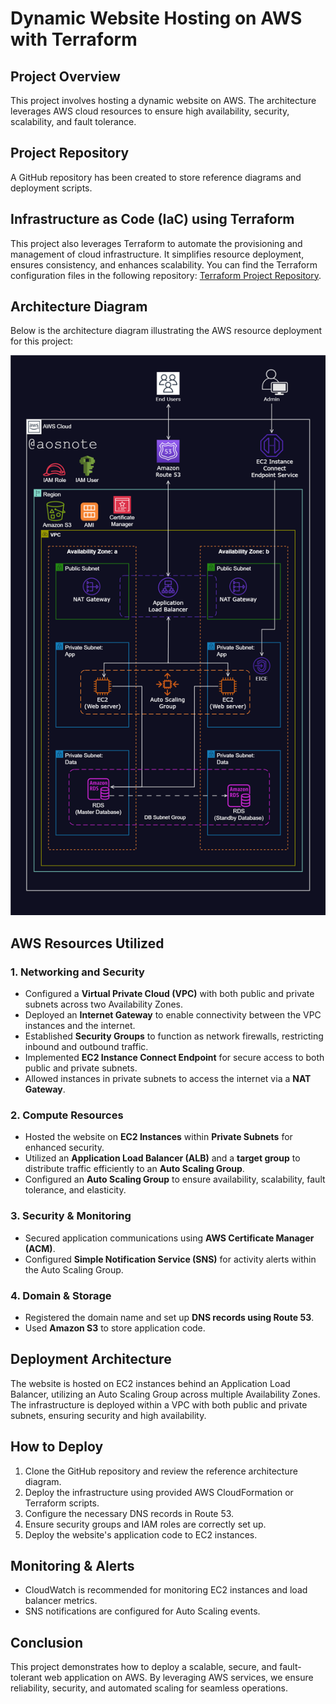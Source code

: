 # Dynamic Website Hosting on AWS with Terraform

## Project Overview
This project involves hosting a dynamic website on AWS. The architecture leverages AWS cloud resources to ensure high availability, security, scalability, and fault tolerance.


## Project Repository
A GitHub repository has been created to store reference diagrams and deployment scripts. 

## Infrastructure as Code (IaC) using Terraform
This project also leverages Terraform to automate the provisioning and management of cloud infrastructure. It simplifies resource deployment, ensures consistency, and enhances scalability. You can find the Terraform configuration files in the following repository: [Terraform Project Repository](https://github.com/li-zhang1/terraform-ec2-projects).

## Architecture Diagram
Below is the architecture diagram illustrating the AWS resource deployment for this project:

![AWS Architecture](Dynamic_Web_App_on_AWS.png)

## AWS Resources Utilized
### 1. Networking and Security
- Configured a **Virtual Private Cloud (VPC)** with both public and private subnets across two Availability Zones.
- Deployed an **Internet Gateway** to enable connectivity between the VPC instances and the internet.
- Established **Security Groups** to function as network firewalls, restricting inbound and outbound traffic.
- Implemented **EC2 Instance Connect Endpoint** for secure access to both public and private subnets.
- Allowed instances in private subnets to access the internet via a **NAT Gateway**.

### 2. Compute Resources
- Hosted the website on **EC2 Instances** within **Private Subnets** for enhanced security.
- Utilized an **Application Load Balancer (ALB)** and a **target group** to distribute traffic efficiently to an **Auto Scaling Group**.
- Configured an **Auto Scaling Group** to ensure availability, scalability, fault tolerance, and elasticity.

### 3. Security & Monitoring
- Secured application communications using **AWS Certificate Manager (ACM)**.
- Configured **Simple Notification Service (SNS)** for activity alerts within the Auto Scaling Group.

### 4. Domain & Storage
- Registered the domain name and set up **DNS records using Route 53**.
- Used **Amazon S3** to store application code.

## Deployment Architecture
The website is hosted on EC2 instances behind an Application Load Balancer, utilizing an Auto Scaling Group across multiple Availability Zones. The infrastructure is deployed within a VPC with both public and private subnets, ensuring security and high availability. 

## How to Deploy
1. Clone the GitHub repository and review the reference architecture diagram.
2. Deploy the infrastructure using provided AWS CloudFormation or Terraform scripts.
3. Configure the necessary DNS records in Route 53.
4. Ensure security groups and IAM roles are correctly set up.
5. Deploy the website's application code to EC2 instances.

## Monitoring & Alerts
- CloudWatch is recommended for monitoring EC2 instances and load balancer metrics.
- SNS notifications are configured for Auto Scaling events.

## Conclusion
This project demonstrates how to deploy a scalable, secure, and fault-tolerant web application on AWS. By leveraging AWS services, we ensure reliability, security, and automated scaling for seamless operations.


